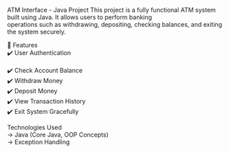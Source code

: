 ATM Interface - Java Project
This project is a fully functional ATM system built using Java. It allows users to perform banking <br/>operations such as withdrawing, depositing, checking balances, and exiting the system securely.

📌 Features  <br/>
✔️ User Authentication <br/>  
✔️ Check Account Balance <br/>
✔️ Withdraw Money  <br/>
✔️ Deposit Money<br/>
✔️ View Transaction History<br/>
✔️ Exit System Gracefully<br/>

Technologies Used<br/>
-> Java (Core Java, OOP Concepts)<br/>
-> Exception Handling<br/>


